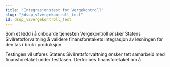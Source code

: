 ```yaml
---
title: "Integrasjonstest for Vergekontroll"
slug: "/dsop_v2vergekontroll_test"
id: dsop_v2vergekontroll_test
---
```


Som et ledd i å onboarde tjenesten Vergekontroll ønsker Statens Sivilrettsforvaltning å validere finansforetakets integrasjon av løsningen før den tas i bruk i produksjon.

Testingen vil utføres 
Statens Sivilrettsforvaltning ønsker tett samarbeid med finansforetaket under testfasen. Derfor bes finansforetaket om å 